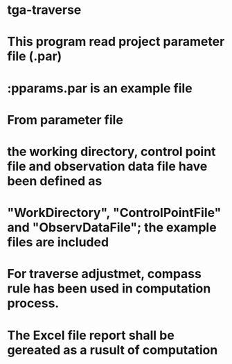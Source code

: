 # tga-traverse
# This program read project parameter file (.par)
# :pparams.par is an example file

# From parameter file 
# the working directory, control point file and observation data file have been defined as
# "WorkDirectory", "ControlPointFile" and "ObservDataFile"; the example files are included
# For traverse adjustmet, compass rule has been used in computation process.
# The Excel file report shall be gereated as a rusult of computation
